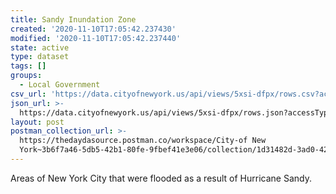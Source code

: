 ```yaml
---
title: Sandy Inundation Zone
created: '2020-11-10T17:05:42.237430'
modified: '2020-11-10T17:05:42.237440'
state: active
type: dataset
tags: []
groups:
  - Local Government
csv_url: 'https://data.cityofnewyork.us/api/views/5xsi-dfpx/rows.csv?accessType=DOWNLOAD'
json_url: >-
  https://data.cityofnewyork.us/api/views/5xsi-dfpx/rows.json?accessType=DOWNLOAD
layout: post
postman_collection_url: >-
  https://thedaydasource.postman.co/workspace/City-of New
  York~3b6f7a46-5db5-42b1-80fe-9fbef41e3e06/collection/1d31482d-3ad0-42dd-a1c6-707dcf2ac139
---
```

Areas of New York City that were flooded as a result of Hurricane Sandy.
